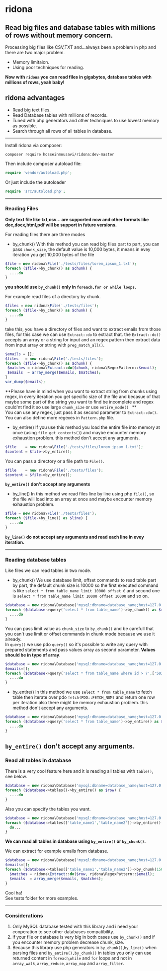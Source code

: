 # ridona
## Read big files and database tables with millions of rows without memory concern.
Processing big files like CSV,TXT and...always been a problem in php and there are two major problem.
* Memory limitaion.
* Using poor techniques for reading.<br>


**Now with `ridona` you can read files in gigabytes, database tables with millions of rows, yeah baby!** 
## ridona advantages
* Read big text files.
* Read Database tables with millions of records.
* Tuned with php generators and other techniques to use lowest memory as possible.
* Search through all rows of all tables in database.
---
Install ridona via composer:
```
composer require hosseinmousavi/ridona:dev-master
```
Then include composer autoload file:
```php
require 'vendor/autoload.php';
```
Or just include the autoloader
```php
require 'src/autoload.php';
```
---
### Reading Files
**Only text file like txt,csv... are supported now and other formats like doc,docx,html,pdf will be support in future versions.**


For reading files there are three modes
* by_chunk()
  With this method you can read big files part to part, you can pass `chunk_size`, the default value is 10,000 bytes, it means in evey iteration you get 10,000 bytes of the file
```php
$file = new ridona\File('./tests/files/lorem_ipsum_1.txt');
foreach ($file->by_chunk() as $chunk) {
  ....do
}
```
**you should use `by_chunk()` only in `foreach,for or while loops`.<br>**

For example read files of a directory by chunk.
```php
$files = new ridona\File('./tests/files');
foreach ($file->by_chunk() as $chunk) {
  ....do
}
```
take this, you have a directory of files and want to extract emails from those files, for this case we can use `Extract::do` to extract that. the `Extract::do()` accepts an array or a string for input and an regex pattern then extract data from input array or string with `preg_match_all()`.<br>
 ```php
$emails = [];
$files   = new ridona\File('./tests/files');
foreach ($file->by_chunk() as $chunk) {
  $matches = ridona\Extract::do($chunk, ridona\RegexPattern::$email);
  $emails  = array_merge($emails, $matches);
}
var_dump($emails);
```
**Please have in mind when you want to extract string from chunks using regex, in every iteration you get specific size of the file and becasue of that maybe some part of the string you want to find be incomplete and regex could'nt find it so use large  `chunk_size` or use  `entire_mode() ` **<br>
You can use any regex, just pass it as second parameter to `Extract::do()`.<br>
You can also define more regexes in `Pattern.php` file.<br>
* by_entire()
  If you use this method you load the entire file into memory at once (using `file_get_contents()`) and maybe encounter memory exhaustion problem. this method don't accept any arguments.
 ```php
$file    = new ridona\File('./tests/files/lorem_ipsum_1.txt');
$content = $file->by_entire();
```
You can pass a directory or a file path to `File()`.
 ```php
$file    = new ridona\File('./tests/files');
$content = $file->by_entire();
```
**`by_entire()` don't accept any arguments**<br>
* by_line()
  In this method we read files line by line using php `file()`, so the file will load into an array at once and maybe encounter memory exhaustion problem.
```php
$file = new ridona\File('./tests/files');
foreach ($file->by_line() as $line) {
  ....do
}
```
**`by_line()` do not accept any arguments and read each line in evey iteration.**

---
### Reading database tables
Like files we can read tables in two mode.
* by_chunk()
  We use database limit, offset commands to read table part by part, the default chunk size is 10000 so
  the first executed command is like `select * from table_name limit 10000 offset 0` and second one is
  `select * from table_name limit 10000 offset 10000` and so on.
```php
$database = new ridona\Database('mysql:dbname=database_name;host=127.0.0.1', 'db_client_username'.'db_client_password');
foreach ($database->query('select * from table_name')->by_chunk() as $row) {
  ....do
}
```
You can pass limit value as `chunk_size` to `by_chunk()` and be carefull that you can't use limit or offset commands in chunk mode because we use it already.<br>
In `query()` we use pdo `query()` so it's possible to write any query with prepared statements and pass values array as second parameter.
**Values should be in type of array**.
```php
$database = new ridona\Database('mysql:dbname=database_name;host=127.0.0.1', 'db_client_username'.'db_client_password');
$emails=[];
foreach ($database->query('select * from table_name where id > ?',['503'])->by_chunk() as $row) {
  ....do
}
```
* by_entire()
  In this method we use `select * from table_name` to fetch table then iterate over pdo `fetch(PDO::FETCH_NUM)` and return one row per iteration also there might be memory exhaustion problem. this method don't accept any arguments.
```php
$database = new ridona\Database('mysql:dbname=database_name;host=127.0.0.1', 'db_client_username'.'db_client_password');
foreach ($database->query('select * from table_name')->by_entire() as $row) {
  ....do
}
```
`by_entire()` don't accept any arguments.<br>
---
### Read all tables in database
There is a very cool feature here and it is reading all tables with `table()`, see below.
```php
$database = new ridona\Database('mysql:dbname=database_name;host=127.0.0.1', 'db_client_username'.'db_client_password');
foreach ($database->tables()->by_entire() as $row) {
  ....do
}
```
Also you can specify the tables you want.
```php
$database = new ridona\Database('mysql:dbname=database_name;host=127.0.0.1', 'db_client_username'.'db_client_password');
foreach ($database->tables(['table_name1','table_name2'])->by_entire() as $row) {
  do...
}
```
**We can read all tables in database using `by_entire()` or `by_chunk()`.**<br>

We can extract for example emails from database.
```php
$database = new ridona\Database('mysql:dbname=database_name;host=127.0.0.1', 'db_client_username'.'db_client_password');
$emails=[];
foreach ($database->tables(['table_name1','table_name2'])->by_chunk(15000) as $row) {
  $matches = ridona\Extract::do($row, ridona\RegexPattern::$email);
  $emails  = array_merge($emails, $matches);
}
```
Cool ha!<br>
See tests folder for more examples.

---
### Considerations
1. Only MySQL database tested with this library and i need your cooperation to see other databases compatibility.<br>
2. if your file or database is very big in both cases use `by_chunk()` and if you encounter memory problem decrease chunk_size.<br>
3. Because this library use php generators in `by_chunk()`,`by_line()` when parsing files and `by_entire(),by_chunk()` in tables you only can use returned content in `foreach`,`while` and `for` loops and not in `array_walk,array_reduce,array_map` and `array_filter`.<br>